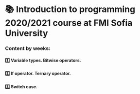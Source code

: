 # :books: Introduction to programming 2020/2021 course at FMI Sofia University 
###  Content by weeks: 
#### :one: Variable types. Bitwise operators.
#### :two: If operator. Ternary operator.
#### :three: Switch case.
